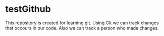 # testGithub
This repository is created for learning git.
Using Git we can track changes that occours in our code.
Also we can track a person who made changes.
